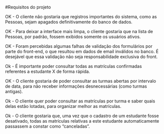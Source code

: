 #Requisitos do projeto

OK - O cliente não gostaria que registros importantes do sistema, como as Pessoas, sejam apagados definitivamente do banco de dados.

OK - Para deixar a interface mais limpa, o cliente gostaria que na lista de Pessoas, por padrão, fossem exibidos somente os usuários ativos.

OK - Foram percebidas algumas falhas de validação dos formulários por parte do front-end, o que resultou em dados de email inválidos no banco. É desejável que essa validação não seja responsabilidade exclusiva do front.

Ok - É importante poder consultar todas as matrículas confirmadas referentes a estudante X de forma rápida.

OK - O cliente gostaria de poder consultar as turmas abertas por intervalo de data, para não receber informações desnecessárias (como turmas antigas).

Ok - O cliente quer poder consultar as matrículas por turma e saber quais delas estão lotadas, para organizar melhor as matrículas.

Ok - O cliente gostaria que, uma vez que o cadastro de um estudante fosse desativado, todas as matrículas relativas a este estudante automaticamente passassem a constar como “canceladas”.

